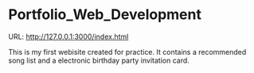 # Portfolio_Web_Development
URL: http://127.0.0.1:3000/index.html


This is my first webisite created for practice. It contains a recommended song list and a electronic birthday party invitation card.
